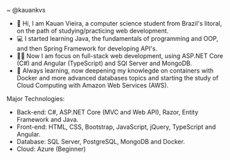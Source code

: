 ~ @kauankvs

- 🌊 Hi, I am Kauan Vieira, a computer science student from Brazil's litoral, on the path of studying/practicing web development.
- 💻 I started learning Java, the fundamentals of programming and OOP, and then Spring Framework for developing API's.
- 🧑‍💻 Now I am focus on full-stack web development, using ASP.NET Core (C#) and Angular (TypeScript) and SQl Server and MongoDB.
- 🌱 Always learning, now deepening my knowlegde on containers with Docker and more advanced databases topics and starting the study of Cloud Computing with Amazon Web Services (AWS).

Major Technologies:
   - Back-end: C#, ASP.NET Core (MVC and Web API), Razor, Entity Framework and Java.
   - Front-end: HTML, CSS, Bootstrap, JavaScript, jQuery, TypeScript and Angular.
   - Database: SQL Server, PostgreSQL, MongoDB and Docker.
   - Cloud: Azure (Beginner)

<!---
kauankvs/kauankvs is a ✨ special ✨ repository because its `README.md` (this file) appears on your GitHub profile.
You can click the Preview link to take a look at your changes.
--->
